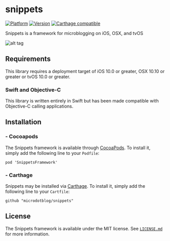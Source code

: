 # snippets
[![Platform](http://cocoapod-badges.herokuapp.com/p/SnippetsFramework/badge.png)](http://cocoadocs.org/docsets/SnippetsFramework)
[![Version](http://cocoapod-badges.herokuapp.com/v/SnippetsFramework/badge.png)](http://cocoadocs.org/docsets/SnippetsFramework)
[![Carthage compatible](https://img.shields.io/badge/Carthage-compatible-4BC51D.svg?style=flat)](https://github.com/Carthage/Carthage)

Snippets is a framework for microblogging on iOS, OSX, and tvOS

![alt tag](https://raw.github.com/microdotblog/snippets/Screenshots/Snippets01.jpg)

## Requirements

This library requires a deployment target of iOS 10.0 or greater, OSX 10.10 or greater or tvOS 10.0 or greater.

### Swift and Objective-C
This library is written entirely in Swift but has been made compatible with Objective-C calling applications. 


## Installation

### - Cocoapods

The Snippets framework is available through [CocoaPods](http://cocoapods.org). To install it, simply add the following line to your `Podfile`:

```
pod 'SnippetsFramework'
```

### - Carthage

Snippets may be installed via [Carthage](https://github.com/Carthage/Carthage). To install it, simply add the following line to your `Cartfile`:

```
github "microdotblog/snippets"
```

## License

The Snippets framework is available under the MIT license. See [`LICENSE.md`](https://github.com/microdotblog/snippets/blob/develop/LICENSE.md) for more information.

